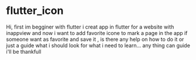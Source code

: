 # flutter_icon
Hi, first im begginer with flutter i creat app in flutter for a website with inappview and now i want to add favorite icone to mark a page in the app if someone want as favorite and save it , is there any help on how to do it or just a guide what i should look for what i need to learn... any thing can guide i'll be thankfull
